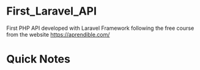 # First_Laravel_API
First PHP API developed with Laravel Framework following the free course from the website https://aprendible.com/

# Quick Notes

